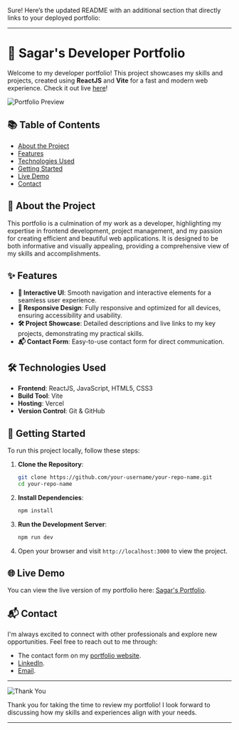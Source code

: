 Sure! Here’s the updated README with an additional section that directly links to your deployed portfolio:

---

# 🌟 Sagar's Developer Portfolio

Welcome to my developer portfolio! This project showcases my skills and projects, created using **ReactJS** and **Vite** for a fast and modern web experience. Check it out live [here](https://sagarportfolio-five.vercel.app/)!

![Portfolio Preview](https://via.placeholder.com/800x400.png?text=Portfolio+Screenshot)

## 📚 Table of Contents

- [About the Project](#about-the-project)
- [Features](#features)
- [Technologies Used](#technologies-used)
- [Getting Started](#getting-started)
- [Live Demo](#live-demo)
- [Contact](#contact)

## 📖 About the Project

This portfolio is a culmination of my work as a developer, highlighting my expertise in frontend development, project management, and my passion for creating efficient and beautiful web applications. It is designed to be both informative and visually appealing, providing a comprehensive view of my skills and accomplishments.

## ✨ Features

- **🚀 Interactive UI**: Smooth navigation and interactive elements for a seamless user experience.
- **📱 Responsive Design**: Fully responsive and optimized for all devices, ensuring accessibility and usability.
- **🛠️ Project Showcase**: Detailed descriptions and live links to my key projects, demonstrating my practical skills.
- **📬 Contact Form**: Easy-to-use contact form for direct communication.

## 🛠️ Technologies Used

- **Frontend**: ReactJS, JavaScript, HTML5, CSS3
- **Build Tool**: Vite
- **Hosting**: Vercel
- **Version Control**: Git & GitHub

## 🚀 Getting Started

To run this project locally, follow these steps:

1. **Clone the Repository**:
   ```bash
   git clone https://github.com/your-username/your-repo-name.git
   cd your-repo-name
   ```

2. **Install Dependencies**:
   ```bash
   npm install
   ```

3. **Run the Development Server**:
   ```bash
   npm run dev
   ```

4. Open your browser and visit `http://localhost:3000` to view the project.

## 🌐 Live Demo

You can view the live version of my portfolio here: [Sagar's Portfolio](https://sagarportfolio-five.vercel.app/).

## 📬 Contact

I'm always excited to connect with other professionals and explore new opportunities. Feel free to reach out to me through:

- The contact form on my [portfolio website](https://sagarportfolio-five.vercel.app/).
- [LinkedIn](https://www.linkedin.com/in/your-linkedin-profile).
- [Email](mailto:your-email@example.com).

---

![Thank You](https://via.placeholder.com/600x200.png?text=Thank+You+for+Visiting!)

Thank you for taking the time to review my portfolio! I look forward to discussing how my skills and experiences align with your needs.

---

